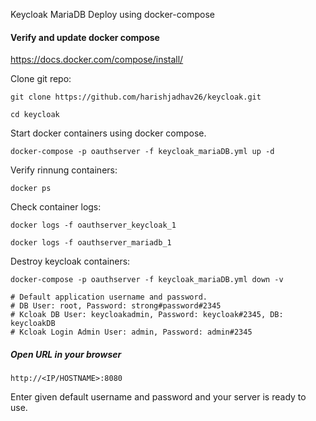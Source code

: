 Keycloak MariaDB Deploy using docker-compose

#### Verify and update docker compose

https://docs.docker.com/compose/install/

Clone git repo:

``` git clone https://github.com/harishjadhav26/keycloak.git ```

``` cd keycloak ```

Start docker containers using docker compose.

``` docker-compose -p oauthserver -f keycloak_mariaDB.yml up -d ```

Verify rinnung containers:

``` docker ps ```

Check container logs:

``` docker logs -f oauthserver_keycloak_1 ```

``` docker logs -f oauthserver_mariadb_1 ```

Destroy keycloak containers:

``` docker-compose -p oauthserver -f keycloak_mariaDB.yml down -v ```

```
# Default application username and password.
# DB User: root, Password: strong#password#2345
# Kcloak DB User: keycloakadmin, Password: keycloak#2345, DB: keycloakDB
# Kcloak Login Admin User: admin, Password: admin#2345
```

##### Open URL in your browser

``` http://<IP/HOSTNAME>:8080 ```

Enter given default username and password and your server is ready to use.
